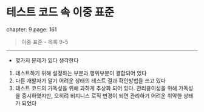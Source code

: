 # 테스트 코드 속 이중 표준

chapter: 9
page: 161

> 이중 표준 - 목록 9-5

---

- 몇가지 문제가 있다 생각한다

1. 테스트하기 위해 설정하는 부분과 행위부분이 결합되어 있다
2. 다른 개발자가 알기 어려운 상태의 테스트 결과 확인방법을 쓰고 있다
3. 테스트 코드의 가독성을 위해 과하게 추상화 되어 있다. 관리용이성을 위해 가독성을 중시하였지만, 오히려 비지니스 로직 변경이 되면 관리하기 어려운 취약한 상태가 되었다
